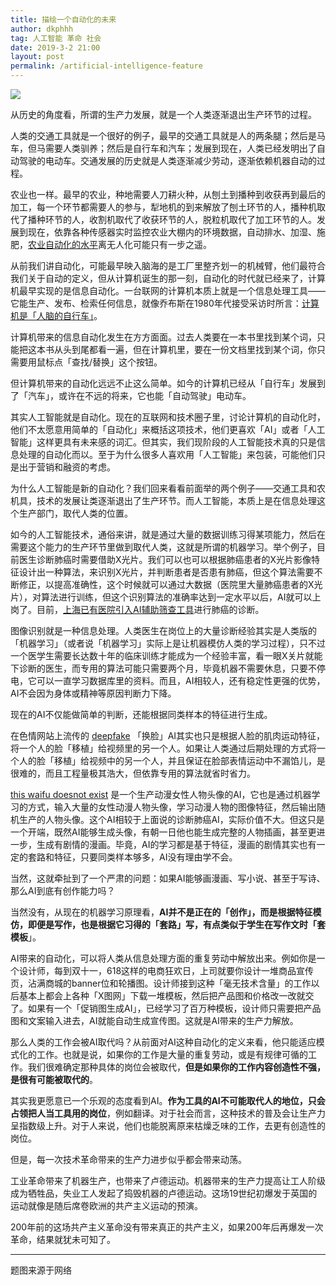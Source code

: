 ```yaml
---
title: 描绘一个自动化的未来
author: dkphhh
tag: 人工智能 革命 社会
date: 2019-3-2 21:00
layout: post
permalink: /artificial-intelligence-feature
---
```


![](https://i.loli.net/2019/03/02/5c7a79b42a52d.jpg)

从历史的角度看，所谓的生产力发展，就是一个人类逐渐退出生产环节的过程。

人类的交通工具就是一个很好的例子，最早的交通工具就是人的两条腿；然后是马车，但马需要人类驯养；然后是自行车和汽车；发展到现在，人类已经发明出了自动驾驶的电动车。交通发展的历史就是人类逐渐减少劳动，逐渐依赖机器自动的过程。

农业也一样。最早的农业，种地需要人刀耕火种，从刨土到播种到收获再到最后的加工，每一个环节都需要人的参与，犁地机的到来解放了刨土环节的人，播种机取代了播种环节的人，收割机取代了收获环节的人，脱粒机取代了加工环节的人。发展到现在，依靠各种传感器实时监控农业大棚内的环境数据，自动排水、加湿、施肥，[农业自动化的水平](http://www.farmer.com.cn/xwpd/jjsn/201803/t20180321_1365436.htm)离无人化可能只有一步之遥。

从前我们讲自动化，可能最早映入脑海的是工厂里整齐划一的机械臂，他们最符合我们关于自动的定义，但从计算机诞生的那一刻，自动化的时代就已经来了，计算机最早实现的是信息自动化。一台联网的计算机本质上就是一个信息处理工具——它能生产、发布、检索任何信息，就像乔布斯在1980年代接受采访时所言：[计算机是「人脑的自行车」](https://www.rightpoint.com/thought/2017/10/25/if-the-computer-is-a-bicycle-for-our-minds-artificial-intelligence-is-a-harley-davidson)。

计算机带来的信息自动化发生在方方面面。过去人类要在一本书里找到某个词，只能把这本书从头到尾都看一遍，但在计算机里，要在一份文档里找到某个词，你只需要用鼠标点「查找/替换」这个按钮。

但计算机带来的自动化远远不止这么简单。如今的计算机已经从「自行车」发展到了「汽车」，或许在不远的将来，它也能「自动驾驶」电动车。

其实人工智能就是自动化。现在的互联网和技术圈子里，讨论计算机的自动化时，他们不太愿意用简单的「自动化」来概括这项技术，他们更喜欢「AI」或者「人工智能」这样更具有未来感的词汇。但其实，我们现阶段的人工智能技术真的只是信息处理的自动化而以。至于为什么很多人喜欢用「人工智能」来包装，可能他们只是出于营销和融资的考虑。

为什么人工智能是新的自动化？我们回来看看前面举的两个例子——交通工具和农机具，技术的发展让类逐渐退出了生产环节。而人工智能，本质上是在信息处理这个生产部门，取代人类的位置。

如今的人工智能技术，通俗来讲，就是通过大量的数据训练习得某项能力，然后在需要这个能力的生产环节里做到取代人类，这就是所谓的机器学习。举个例子，目前医生诊断肺癌时需要借助X光片。我们可以也可以根据肺癌患者的X光片影像特征设计出一种算法，来识别X光片，并判断患者是否患有肺癌，但这个算法需要不断修正，以提高准确性，这个时候就可以通过大数据（医院里大量肺癌患者的X光片），对算法进行训练，但这个识别算法的准确率达到一定水平以后，AI就可以上岗了。目前，[上海已有医院引入AI辅助筛查工具](http://video.caixin.com/2017-06-28/101106491.html)进行肺癌的诊断。

图像识别就是一种信息处理。人类医生在岗位上的大量诊断经验其实是人类版的「机器学习」（或者说「机器学习」实际上是让机器模仿人类的学习过程），只不过一个医学生需要长达数十年的临床训练才能成为一个经验丰富，看一眼X关片就能下诊断的医生，而专用的算法可能只需要两个月，毕竟机器不需要休息，只要不停电，它可以一直学习数据库里的资料。而且，AI相较人，还有稳定性更强的优势，AI不会因为身体或精神等原因判断力下降。

现在的AI不仅能做简单的判断，还能根据同类样本的特征进行生成。

在色情网站上流传的 [deepfake](https://zh.wikipedia.org/zh-hans/Deepfake) 「换脸」AI其实也只是根据人脸的肌肉运动特征，将一个人的脸「移植」给视频里的另一个人。如果让人类通过后期处理的方式将一个人的脸「移植」给视频中的另一个人，并且保证在脸部表情运动中不漏馅儿，是很难的，而且工程量极其浩大，但依靠专用的算法就省时省力。

[this waifu doesnot exist](http://www.thiswaifudoesnotexist.net/) 是一个生产动漫女性人物头像的AI，它也是通过机器学习的方式，输入大量的女性动漫人物头像，学习动漫人物的图像特征，然后输出随机生产的人物头像。这个AI相较于上面说的诊断肺癌AI，实际价值不大。但这只是一个开端，既然AI能够生成头像，有朝一日他也能生成完整的人物插画，甚至更进一步，生成有剧情的漫画。毕竟，AI的学习都是基于特征，漫画的剧情其实也有一定的套路和特征，只要同类样本够多，AI没有理由学不会。

当然，这就牵扯到了一个严肃的问题：如果AI能够画漫画、写小说、甚至于写诗、那么AI到底有创作能力吗？

当然没有，从现在的机器学习原理看，**AI并不是正在的「创作」，而是根据特征模仿，即便是写作，也是根据它习得的「套路」写，有点类似于学生在写作文时「套模板**」。

AI带来的自动化，可以将人类从信息处理方面的重复劳动中解放出来。例如你是一个设计师，每到双十一，618这样的电商狂欢日，上司就要你设计一堆商品宣传页，沾满商城的banner位和轮播图。设计师接到这种「毫无技术含量」的工作以后基本上都会上各种「X图网」下载一堆模板，然后把产品图和价格改一改就交了。如果有一个「促销图生成AI」，已经学习了百万种模板，设计师只需要把产品图和文案输入进去，AI就能自动生成宣传图。这就是AI带来的生产力解放。

那么人类的工作会被AI取代吗？从前面对AI这种自动化的定义来看，他只能适应模式化的工作。也就是说，如果你的工作是大量的重复劳动，或是有规律可循的工作。我们很难确定那种具体的岗位会被取代，**但是如果你的工作内容创造性不强，是很有可能被取代的**。

其实我更愿意已一个乐观的态度看到AI。**作为工具的AI不可能取代人的地位，只会占领把人当工具用的岗位**，例如翻译。对于社会而言，这种技术的普及会让生产力呈指数级上升。对于人来说，他们也能脱离原来枯燥乏味的工作，去更有创造性的岗位。

但是，每一次技术革命带来的生产力进步似乎都会带来动荡。

工业革命带来了机器生产，也带来了卢德运动。机器带来的生产力提高让工人阶级成为牺牲品，失业工人发起了捣毁机器的卢德运动。这场19世纪初爆发于英国的运动就像是随后席卷欧洲的共产主义运动的预演。

200年前的这场共产主义革命没有带来真正的共产主义，如果200年后再爆发一次革命，结果就犹未可知了。

---

题图来源于网络